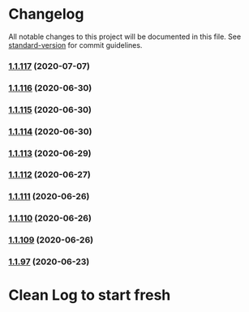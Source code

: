 # Changelog

All notable changes to this project will be documented in this file. See [standard-version](https://github.com/conventional-changelog/standard-version) for commit guidelines.

### [1.1.117](https://github.com/yegobox/flipper/compare/v1.1.116...v1.1.117) (2020-07-07)

### [1.1.116](https://github.com/yegobox/flipper/compare/v1.1.115...v1.1.116) (2020-06-30)

### [1.1.115](https://github.com/yegobox/flipper/compare/v1.1.114...v1.1.115) (2020-06-30)

### [1.1.114](https://github.com/yegobox/flipper/compare/v1.1.112...v1.1.114) (2020-06-30)

### [1.1.113](https://github.com/yegobox/flipper/compare/v1.1.112...v1.1.113) (2020-06-29)

### [1.1.112](https://github.com/yegobox/flipper/compare/v1.1.111...v1.1.112) (2020-06-27)

### [1.1.111](https://github.com/yegobox/flipper/compare/v1.1.108...v1.1.111) (2020-06-26)

### [1.1.110](https://github.com/yegobox/flipper/compare/v1.1.108...v1.1.110) (2020-06-26)

### [1.1.109](https://github.com/yegobox/flipper/compare/v1.1.107...v1.1.109) (2020-06-26)

### [1.1.97](https://github.com/yegobox/flipper/compare/v1.1.96...v1.1.97) (2020-06-23)

# Clean Log to start fresh
